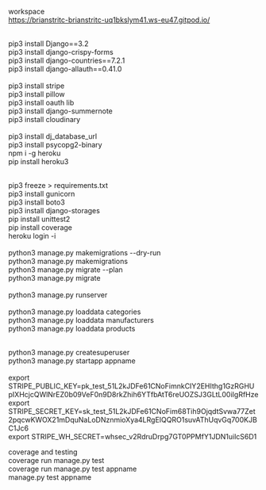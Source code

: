 workspace <br>
https://brianstritc-brianstritc-uq1bkslym41.ws-eu47.gitpod.io/ <br>
<br>

pip3 install Django==3.2 <br>
pip3 install django-crispy-forms <br>
pip3 install django-countries==7.2.1 <br>
pip3 install django-allauth==0.41.0 <br>
<br>
pip3 install stripe <br>
pip3 install pillow <br>
pip3 install oauth lib <br>
pip3 install django-summernote <br>
pip3 install cloudinary <br>
<br>
pip3 install dj_database_url <br>
pip3 install psycopg2-binary <br>
npm i -g heroku <br>
pip install heroku3 <br>

<br>
pip3 freeze > requirements.txt <br>
pip3 install gunicorn <br>
pip3 install boto3 <br>
pip3 install django-storages <br>
pip install unittest2 <br>
pip install coverage <br>
heroku login -i <br>
<br>
python3 manage.py makemigrations --dry-run <br>
python3 manage.py makemigrations <br>
python3 manage.py migrate --plan <br>
python3 manage.py migrate <br>
<br> 
python3 manage.py runserver <br> 
<br> 
python3 manage.py loaddata categories <br>
python3 manage.py loaddata manufacturers <br>
python3 manage.py loaddata products <br>
<br>

python3 manage.py createsuperuser <br>
python3 manage.py startapp appname <br>
<br>
export STRIPE_PUBLIC_KEY=pk_test_51L2kJDFe61CNoFimnkCIY2EHIthg1GzRGHUpIXHcjcQWlNrEZ0b09VeF0n9D8rkZhih6YTfbAtT6reUOZSJ3GLtL00iIgRfHze
<br>
export STRIPE_SECRET_KEY=sk_test_51L2kJDFe61CNoFim68Tih9OjqdtSvwa77Zet2pqcwKWOX21mDquNaLoDNznmioXya4LRgEIQQRO1suvAThUqvGq700KJBC1Jc6
<br>
export STRIPE_WH_SECRET=whsec_v2RdruDrpg7GT0PPMfY1JDN1uilcS6D1



coverage and testing <br>
coverage run manage.py test <br>
coverage run manage.py test appname<br>
manage.py test appname <br>



